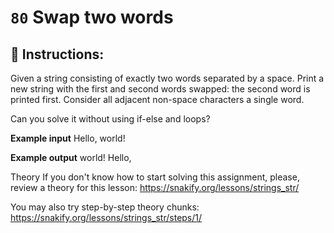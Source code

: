  # `80` Swap two words

## 📝 Instructions:

Given a string consisting of exactly two words separated by a space. Print a new string with the first and second words swapped: the second word is printed first. Consider all adjacent non-space characters a single word.

Can you solve it without using if-else and loops?

**Example input**
Hello, world!

**Example output**
world! Hello,

Theory
If you don't know how to start solving this assignment, please, review a theory for this lesson:
https://snakify.org/lessons/strings_str/  

You may also try step-by-step theory chunks:
https://snakify.org/lessons/strings_str/steps/1/